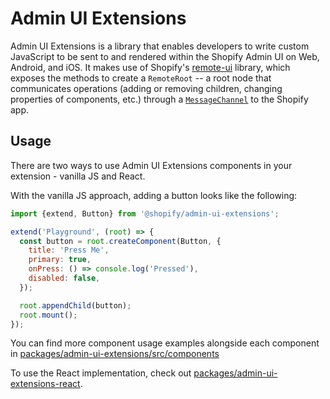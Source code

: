 # Admin UI Extensions

Admin UI Extensions is a library that enables developers to write custom JavaScript to be sent to and rendered within the Shopify Admin UI on Web, Android, and iOS. It makes use of Shopify's [remote-ui](https://github.com/Shopify/remote-ui) library, which exposes the methods to create a `RemoteRoot` -- a root node that communicates operations (adding or removing children, changing properties of components, etc.) through a [`MessageChannel`](https://github.com/Shopify/remote-ui/blob/dae08cda64117bd1ab24356bdb94cd9dc36d650c/packages/web-workers/README.md#advanced) to the Shopify app.

## Usage

There are two ways to use Admin UI Extensions components in your extension - vanilla JS and React.

With the vanilla JS approach, adding a button looks like the following:

```js
import {extend, Button} from '@shopify/admin-ui-extensions';

extend('Playground', (root) => {
  const button = root.createComponent(Button, {
    title: 'Press Me',
    primary: true,
    onPress: () => console.log('Pressed'),
    disabled: false,
  });

  root.appendChild(button);
  root.mount();
});
```

You can find more component usage examples alongside each component in [packages/admin-ui-extensions/src/components](packages/admin-ui-extensions/src/components)

To use the React implementation, check out [packages/admin-ui-extensions-react](packages/admin-ui-extensions/README.md).
